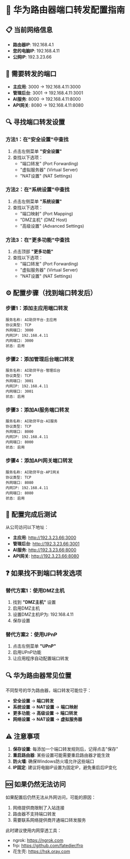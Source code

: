 # 🔧 华为路由器端口转发配置指南

## 📋 当前网络信息
- **路由器IP**: 192.168.4.1
- **您的电脑IP**: 192.168.4.11
- **公网IP**: 192.3.23.66

## 🎯 需要转发的端口
- **主应用**: 3000 → 192.168.4.11:3000
- **管理后台**: 3001 → 192.168.4.11:3001
- **AI服务**: 8000 → 192.168.4.11:8000
- **API网关**: 8080 → 192.168.4.11:8080

## 🔍 寻找端口转发设置

### 方法1：在"安全设置"中查找
1. 点击左侧菜单 **"安全设置"**
2. 查找以下选项：
   - "端口转发" (Port Forwarding)
   - "虚拟服务器" (Virtual Server)
   - "NAT设置" (NAT Settings)

### 方法2：在"系统设置"中查找
1. 点击左侧菜单 **"系统设置"**
2. 查找以下选项：
   - "端口映射" (Port Mapping)
   - "DMZ主机" (DMZ Host)
   - "高级设置" (Advanced Settings)

### 方法3：在"更多功能"中查找
1. 点击顶部 **"更多功能"**
2. 查找以下选项：
   - "端口转发" (Port Forwarding)
   - "虚拟服务器" (Virtual Server)
   - "NAT设置" (NAT Settings)

## ⚙️ 配置步骤（找到端口转发后）

### 步骤1：添加主应用端口转发
```
服务名称: AI助贷平台-主应用
协议类型: TCP
外网端口: 3000
内网IP: 192.168.4.11
内网端口: 3000
状态: 启用
```

### 步骤2：添加管理后台端口转发
```
服务名称: AI助贷平台-管理后台
协议类型: TCP
外网端口: 3001
内网IP: 192.168.4.11
内网端口: 3001
状态: 启用
```

### 步骤3：添加AI服务端口转发
```
服务名称: AI助贷平台-AI服务
协议类型: TCP
外网端口: 8000
内网IP: 192.168.4.11
内网端口: 8000
状态: 启用
```

### 步骤4：添加API网关端口转发
```
服务名称: AI助贷平台-API网关
协议类型: TCP
外网端口: 8080
内网IP: 192.168.4.11
内网端口: 8080
状态: 启用
```

## 🚀 配置完成后测试

从公司访问以下地址：
- **主应用**: http://192.3.23.66:3000
- **管理后台**: http://192.3.23.66:3001
- **AI服务**: http://192.3.23.66:8000
- **API网关**: http://192.3.23.66:8080

## ❓ 如果找不到端口转发选项

### 替代方案1：使用DMZ主机
1. 找到 **"DMZ主机"** 设置
2. 启用DMZ主机
3. 设置DMZ主机IP为: 192.168.4.11
4. 保存设置

### 替代方案2：使用UPnP
1. 点击左侧菜单 **"UPnP"**
2. 启用UPnP功能
3. 让应用程序自动配置端口转发

## 🔍 华为路由器常见位置

不同型号的华为路由器，端口转发可能位于：
- **安全设置** → **端口转发**
- **系统设置** → **NAT设置** → **端口映射**
- **更多功能** → **高级设置** → **端口转发**
- **网络设置** → **NAT设置** → **虚拟服务器**

## ⚠️ 注意事项

1. **保存设置**: 每添加一个端口转发规则后，记得点击"保存"
2. **重启路由器**: 某些设置可能需要重启路由器才能生效
3. **防火墙**: 确保Windows防火墙允许这些端口
4. **IP固定**: 建议将电脑IP设置为固定IP，避免重启后IP变化

## 🆘 如果仍然无法访问

如果配置后仍然无法从外网访问，可能的原因：
1. 网络提供商限制了入站连接
2. 路由器不支持端口转发
3. 需要联系网络提供商开通端口转发服务

此时建议使用内网穿透工具：
- ngrok: https://ngrok.com
- frp: https://github.com/fatedier/frp
- 花生壳: https://hsk.oray.com
